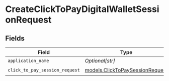 # CreateClickToPayDigitalWalletSessionRequest


## Fields

| Field                                                                    | Type                                                                     | Required                                                                 | Description                                                              |
| ------------------------------------------------------------------------ | ------------------------------------------------------------------------ | ------------------------------------------------------------------------ | ------------------------------------------------------------------------ |
| `application_name`                                                       | *Optional[str]*                                                          | :heavy_minus_sign:                                                       | N/A                                                                      |
| `click_to_pay_session_request`                                           | [models.ClickToPaySessionRequest](../models/clicktopaysessionrequest.md) | :heavy_check_mark:                                                       | N/A                                                                      |